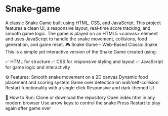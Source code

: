 # Snake-game
A classic Snake Game built using HTML, CSS, and JavaScript. This project features a clean UI, a responsive layout, real-time score tracking, and smooth game logic. The game is played on an HTML5 &lt;canvas> element and uses JavaScript to handle the snake movement, collisions, food generation, and game reset.
🎮 Snake Game – Web-Based Classic Snake
This is a simple yet interactive version of the Snake Game created using:

✅ HTML for structure
✅ CSS for responsive styling and layout
✅ JavaScript for game logic and interactivity

⚙️ Features:
Smooth snake movement on a 2D canvas
Dynamic food placement and scoring system
Game over detection on wall/self-collision
Restart functionality with a single click
Responsive and dark-themed UI

🚀 How to Run:
Clone or download the repository
Open index.html in any modern browser
Use arrow keys to control the snake
Press Restart to play again after game over
